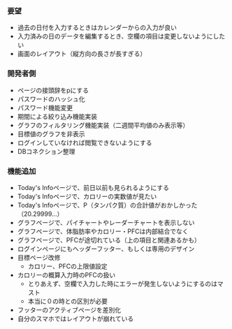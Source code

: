 ### 要望
- 過去の日付を入力するときはカレンダーからの入力が良い
- 入力済みの日のデータを編集するとき、空欄の項目は変更しないようにしたい
- 画面のレイアウト（縦方向の長さが長すぎる）

### 開発者側
- ページの接頭辞をpにする
- パスワードのハッシュ化
- パスワード機能変更
- 期間による絞り込み機能実装
- グラフのフィルタリング機能実装（二週間平均値のみ表示等）
- 目標値のグラフを非表示
- ログインしていなければ閲覧できないようにする
- DBコネクション整理

### 機能追加
- Today's Infoページで、前日以前も見られるようにする
- Today's Infoページで、カロリーの実数値が見たい
- Today's Infoページで、P（タンパク質）の合計値がおかしかった（20.29999...）
- グラフページで、パイチャートやレーダーチャートを表示しない
- グラフページで、体脂肪率やカロリー・PFCは内部結合でなく
- グラフページで、PFCが途切れている（上の項目と関連あるかも）
- ログインページにもヘッダーフッター、もしくは専用のデザイン
- 目標ページ改修
  - カロリー、PFCの上限値設定
- カロリーの概算入力時のPFCの扱い
  - とりあえず、空欄で入力した時にエラーが発生しないようにするのはマスト
  - 本当に０の時との区別が必要
- フッターのアクティブページを差別化
- 自分のスマホではレイアウトが崩れている